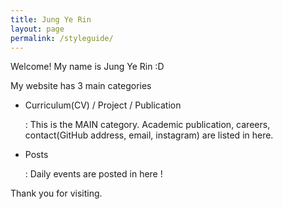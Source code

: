 ```yaml
---
title: Jung Ye Rin
layout: page
permalink: /styleguide/
---
```


 Welcome! My name is Jung Ye Rin :D

My website has 3 main categories

- Curriculum(CV) / Project / Publication

  : This is the MAIN category. Academic publication, careers, contact(GitHub address, email, instagram) are listed in here. 

- Posts

  : Daily events are posted in here ! 





Thank you for visiting.
